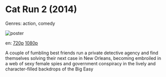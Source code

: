# Cat Run 2 (2014)

Genres: action, comedy

![poster](http://image.tmdb.org/t/p/w500/8Qz5ZYWiFtq01A9hLifymfczyHF.jpg)

en:
  [720p](magnet:?xt=urn:btih:600D3D52882927921DFA156BA9F15B1395E762E8&tr=udp://glotorrents.pw:6969/announce&tr=udp://tracker.opentrackr.org:1337/announce&tr=udp://torrent.gresille.org:80/announce&tr=udp://tracker.openbittorrent.com:80&tr=udp://tracker.coppersurfer.tk:6969&tr=udp://tracker.leechers-paradise.org:6969&tr=udp://p4p.arenabg.ch:1337&tr=udp://tracker.internetwarriors.net:1337)
  [1080p](magnet:?xt=urn:btih:E9670EC0CB1DB51E103F10476FB446CBBE0B34EA&tr=udp://glotorrents.pw:6969/announce&tr=udp://tracker.opentrackr.org:1337/announce&tr=udp://torrent.gresille.org:80/announce&tr=udp://tracker.openbittorrent.com:80&tr=udp://tracker.coppersurfer.tk:6969&tr=udp://tracker.leechers-paradise.org:6969&tr=udp://p4p.arenabg.ch:1337&tr=udp://tracker.internetwarriors.net:1337)
  


A couple of fumbling best friends run a private detective agency and find themselves solving their next case in New Orleans, becoming embroiled in a web of sexy female spies and government conspiracy in the lively and character-filled backdrops of the Big Easy